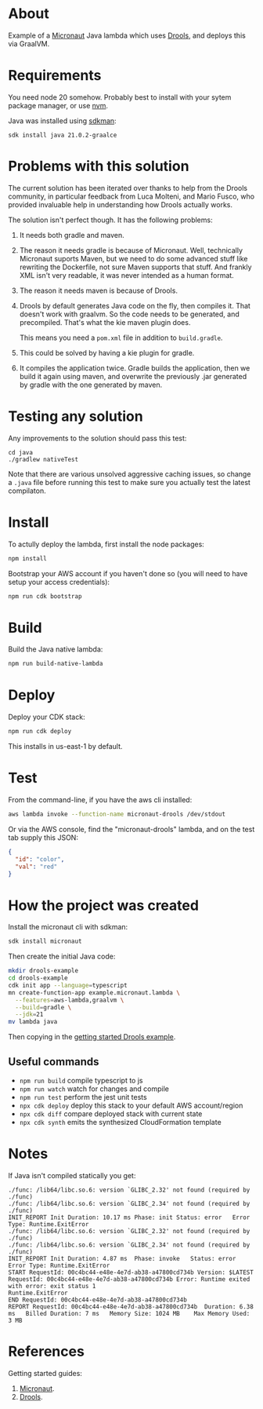 # About

Example of a [Micronaut](https://micronaut.io/) Java lambda which uses
[Drools](https://www.drools.org/), and deploys this via GraalVM.

# Requirements

You need node 20 somehow. Probably best to install with your sytem
package manager, or use [nvm](https://github.com/nvm-sh/nvm).

Java was installed using [sdkman](https://sdkman.io/):

```
sdk install java 21.0.2-graalce
```

# Problems with this solution

The current solution has been iterated over thanks to help from the
Drools community, in particular feedback from Luca Molteni, and Mario
Fusco, who provided invaluable help in understanding how Drools
actually works.

The solution isn't perfect though. It has the following problems:

1. It needs both gradle and maven.

2. The reason it needs gradle is because of Micronaut. Well,
   technically Micronaut suports Maven, but we need to do some
   advanced stuff like rewriting the Dockerfile, not sure Maven
   supports that stuff. And frankly XML isn't very readable, it was
   never intended as a human format.

3. The reason it needs maven is because of Drools.

4. Drools by default generates Java code on the fly, then compiles
   it. That doesn't work with graalvm. So the code needs to be
   generated, and precompiled. That's what the kie maven plugin does.

   This means you need a `pom.xml` file in addition to `build.gradle`.

5. This could be solved by having a kie plugin for gradle.

6. It compiles the application twice. Gradle builds the application,
   then we build it again using maven, and overwrite the previously
   .jar generated by gradle with the one generated by maven.

# Testing any solution

Any improvements to the solution should pass this test:

```
cd java
./gradlew nativeTest
```

Note that there are various unsolved aggressive caching issues, so
change a `.java` file before running this test to make sure you
actually test the latest compilaton.

# Install

To actully deploy the lambda, first install the node packages:

```sh
npm install
```

Bootstrap your AWS account if you haven't done so (you will need to
have setup your access credentials):

```sh
npm run cdk bootstrap
```

# Build

Build the Java native lambda:

```sh
npm run build-native-lambda
```

# Deploy

Deploy your CDK stack:

```sh
npm run cdk deploy
```

This installs in us-east-1 by default.

# Test

From the command-line, if you have the aws cli installed:

```sh
aws lambda invoke --function-name micronaut-drools /dev/stdout
```

Or via the AWS console, find the "micronaut-drools" lambda, and on the
test tab supply this JSON:

```json
{
  "id": "color",
  "val": "red"
}
```

# How the project was created

Install the micronaut cli with sdkman:

```sh
sdk install micronaut
```

Then create the initial Java code:

```sh
mkdir drools-example
cd drools-example
cdk init app --language=typescript
mn create-function-app example.micronaut.lambda \
  --features=aws-lambda,graalvm \
  --build=gradle \
  --jdk=21
mv lambda java
```

Then copying in the [getting started Drools example](https://docs.drools.org/8.39.0.Final/drools-docs/docs-website/drools/getting-started/index.html).

## Useful commands

- `npm run build` compile typescript to js
- `npm run watch` watch for changes and compile
- `npm run test` perform the jest unit tests
- `npx cdk deploy` deploy this stack to your default AWS account/region
- `npx cdk diff` compare deployed stack with current state
- `npx cdk synth` emits the synthesized CloudFormation template

# Notes

If Java isn't compiled statically you get:

```
./func: /lib64/libc.so.6: version `GLIBC_2.32' not found (required by ./func)
./func: /lib64/libc.so.6: version `GLIBC_2.34' not found (required by ./func)
INIT_REPORT Init Duration: 10.17 ms Phase: init Status: error   Error Type: Runtime.ExitError
./func: /lib64/libc.so.6: version `GLIBC_2.32' not found (required by ./func)
./func: /lib64/libc.so.6: version `GLIBC_2.34' not found (required by ./func)
INIT_REPORT Init Duration: 4.87 ms  Phase: invoke   Status: error   Error Type: Runtime.ExitError
START RequestId: 00c4bc44-e48e-4e7d-ab38-a47800cd734b Version: $LATEST
RequestId: 00c4bc44-e48e-4e7d-ab38-a47800cd734b Error: Runtime exited with error: exit status 1
Runtime.ExitError
END RequestId: 00c4bc44-e48e-4e7d-ab38-a47800cd734b
REPORT RequestId: 00c4bc44-e48e-4e7d-ab38-a47800cd734b  Duration: 6.38 ms   Billed Duration: 7 ms   Memory Size: 1024 MB    Max Memory Used: 3 MB
```

# References

Getting started guides:

1. [Micronaut](https://guides.micronaut.io/latest/mn-application-aws-lambda-graalvm-gradle-java.html).
2. [Drools](https://docs.drools.org/8.39.0.Final/drools-docs/docs-website/drools/getting-started/index.html).
